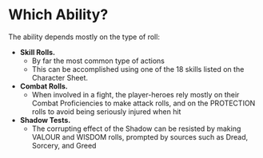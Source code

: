 # Which Ability?

The ability depends mostly on the type of roll:
- **Skill Rolls.**
	- By far the most common type of actions
	- This can be accomplished using one of the 18 skills listed on the Character Sheet.
- **Combat Rolls.**
	- When involved in a fight, the player-heroes rely mostly on their Combat Proficiencies to make attack rolls, and on the PROTECTION rolls to avoid being seriously injured when hit
- **Shadow Tests.**
	- The corrupting effect of the Shadow can be resisted by making VALOUR and WISDOM rolls, prompted by sources such as Dread, Sorcery, and Greed